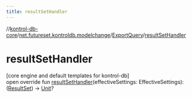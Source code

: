 ```yaml
---
title: resultSetHandler
---
```

//[kontrol-db-core](../../../index.html)/[net.futureset.kontroldb.modelchange](../index.html)/[ExportQuery](index.html)/[resultSetHandler](result-set-handler.html)



# resultSetHandler



[core engine and default templates for kontrol-db]\
open override fun [resultSetHandler](result-set-handler.html)(effectiveSettings: EffectiveSettings): ([ResultSet](https://docs.oracle.com/javase/8/docs/api/java/sql/ResultSet.html)) -&gt; [Unit](https://kotlinlang.org/api/latest/jvm/stdlib/kotlin/-unit/index.html)?




